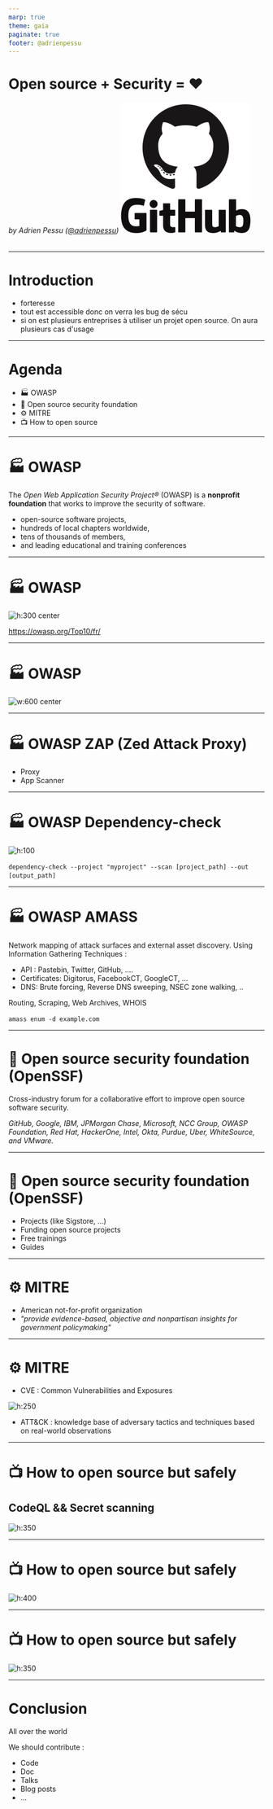 ```yaml
---
marp: true
theme: gaia
paginate: true
footer: @adrienpessu
---
```


Open source + Security = ❤️ 
===


###### by Adrien Pessu ([@adrienpessu][GitHub])   ![h:50](../../assets/github.png)

[GitHub]: https://github.com/adrienpessu
---

# Introduction

* forteresse
* tout est accessible donc on verra les bug de sécu
* si on est plusieurs entreprises à utiliser un projet open source. On aura plusieurs cas d'usage
---
# Agenda

* :factory: OWASP
* :memo: Open source security foundation 
* :gear: MITRE
* :tv: How to open source

---

# :factory: OWASP

The *Open Web Application Security Project®* (OWASP) is a __nonprofit foundation__ that works to improve the security of software. 
- open-source software projects, 
- hundreds of local chapters worldwide, 
- tens of thousands of members, 
- and leading educational and training conferences

---

# :factory: OWASP

![h:300 center](assets/top10owasp.png)


https://owasp.org/Top10/fr/

---


# :factory: OWASP

![w:600 center](assets/owaspprojects.png)

---

# :factory: OWASP ZAP (Zed Attack Proxy)


- Proxy
- App Scanner

---

# :factory: OWASP Dependency-check

![h:100](assets/dc.svg)

 

`dependency-check --project "myproject" --scan [project_path] --out [output_path]`

---   
# :factory: OWASP AMASS

Network mapping of attack surfaces and external asset discovery. Using Information Gathering Techniques :
- API : Pastebin, Twitter, GitHub, ....
- Certificates: Digitorus, FacebookCT, GoogleCT, ...
- DNS: Brute forcing, Reverse DNS sweeping, NSEC zone walking, ..

Routing, Scraping, Web Archives, WHOIS

`amass enum -d example.com`

---

# :memo: Open source security foundation (OpenSSF)

Cross-industry forum for a collaborative effort to improve open source software security.

*GitHub, Google, IBM, JPMorgan Chase, Microsoft, NCC Group, OWASP Foundation, Red Hat, HackerOne, Intel, Okta, Purdue, Uber, WhiteSource, and VMware.*

--- 

# :memo: Open source security foundation (OpenSSF)

- Projects (like Sigstore, ...)
- Funding open source projects
- Free trainings
- Guides

--- 

# :gear: MITRE

- American not-for-profit organization
- *"provide evidence-based, objective and nonpartisan insights for government policymaking"*


---

# :gear: MITRE

- CVE : Common Vulnerabilities and Exposures
  
![h:250](assets/cve_log4j2.png)

- ATT&CK : knowledge base of adversary tactics and techniques based on real-world observations

---

# :tv: How to open source but safely
<!-- _class: invert -->

## CodeQL && Secret scanning

![h:350](assets/codeql_pr.png)

---


# :tv: How to open source but safely
<!-- _class: invert -->

![h:400](assets/dependabot.png)

---


# :tv: How to open source but safely
<!-- _class: invert -->

![h:350](assets/github_disclose.webp)

---


# Conclusion

All over the world

We should contribute : 
- Code
- Doc
- Talks
- Blog posts
- ...

